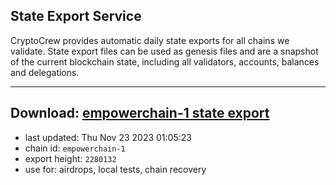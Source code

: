 ## State Export Service
CryptoCrew provides automatic daily state exports for all chains we validate. State export files can be used as genesis files and are a snapshot of the current blockchain state, including all validators, accounts, balances and delegations.

---
**Download: [empowerchain-1 state export](https://dl.ccvalidators.com/SERVICE/empowerchain/empowerchain-1_export_2280132.json)**
---

- last updated: Thu Nov 23 2023 01:05:23
- chain id: `empowerchain-1`
- export height: `2280132`
- use for: airdrops, local tests, chain recovery
